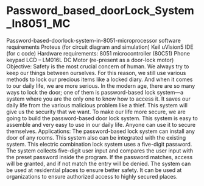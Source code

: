 # Password_based_doorLock_System_In8051_MC
Password-based-doorlock-system-in-8051-microprocessor software requirements Proteus (for circuit diagram and simulation) Keil uVision5 IDE (for c code) Hardware requirements: 8051 microcontroller (80C51) Phone keypad LCD – LM016L DC Motor (re-present as a door-lock motor) Objective: Safety is the most crucial concern of human. We always try to keep our things between ourselves. For this reason, we still use various methods to lock our precious items like a locked diary. And when it comes to our daily life, we are more serious. In the modern age, there are so many ways to lock the door; one of them is password-based lock system—a system where you are the only one to know how to access it. It saves our daily life from the various malicious problem like a thief. This system will give us the security that we want. To make our life more secure, we are going to build the password-based door lock system. This system is easy to assemble and very easy to use in our daily life. Anyone can use it to secure themselves.  Applications: The password-based lock system can install any door of any rooms. This system also can be integrated with the existing system. This electric combination lock system uses a five-digit password. The system collects five-digit user input and compares the user input with the preset password inside the program. If the password matches, access will be granted, and if not match the entry will be denied. The system can be used at residential places to ensure better safety. It can be used at organizations to ensure authorized access to highly secured places.
